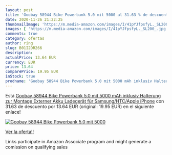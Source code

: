 ```yaml
---
layout: post
title: 'Goobay 58944 Bike Powerbank 5.0 mit 5000 al 31.63 % de descuento'
date: 2020-11-26 21:22:25
thumbnailImage: 'https://m.media-amazon.com/images/I/41pYJfpsfyL._SL200_.jpg'
images: [ 'https://m.media-amazon.com/images/I/41pYJfpsfyL._SL200_.jpg' ]
comments: true
category: ofertas
author: ring
slug: B01I2DR266
description:
actualPrice: 13.64 EUR
currency: EUR
price: 13.64
comparePrice: 19.95 EUR
inStock: true
prodname: 'Goobay 58944 Bike Powerbank 5.0 mit 5000 mAh inklusiv Halterung zur Montage  Externer Akku Ladegerät für Samsung/HTC/Apple iPhone'
---
```


Está [Goobay 58944 Bike Powerbank 5.0 mit 5000 mAh inklusiv Halterung zur Montage  Externer Akku Ladegerät für Samsung/HTC/Apple iPhone](https://www.amazon.de/dp/B01I2DR266/?tag=tolees0ca-21) con 31.63 de descuento por 13.64 EUR (original: 19.95 EUR) en el siguiente enlace!

[![Goobay 58944 Bike Powerbank 5.0 mit 5000](https://m.media-amazon.com/images/I/41pYJfpsfyL._SL200_.jpg)](https://www.amazon.de/dp/B01I2DR266/?tag=tolees0ca-21)

[Ver la oferta!!](https://www.amazon.de/dp/B01I2DR266/?tag=tolees0ca-21)

Links participate in Amazon Associate program and might generate a comission on qualifying sales


